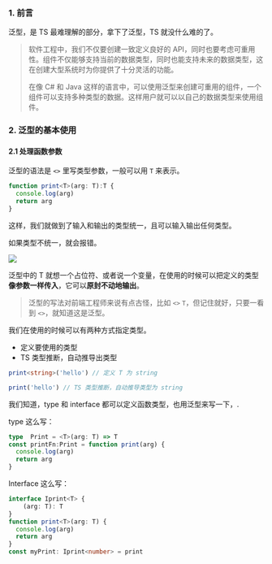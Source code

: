 ### 1. 前言

泛型，是 TS 最难理解的部分，拿下了泛型，TS 就没什么难的了。

> 软件工程中，我们不仅要创建一致定义良好的 API，同时也要考虑可重用性。组件不仅能够支持当前的数据类型，同时也能支持未来的数据类型，这在创建大型系统时为你提供了十分灵活的功能。
>
> 在像 C# 和 Java 这样的语言中，可以使用泛型来创建可重用的组件，一个组件可以支持多种类型的数据。这样用户就可以以自己的数据类型来使用组件。

### 2. 泛型的基本使用

#### 2.1 处理函数参数

泛型的语法是 `<>` 里写类型参数，一般可以用 `T` 来表示。

```typescript
function print<T>(arg: T):T {
  console.log(arg)
  return arg
}
```

这样，我们就做到了输入和输出的类型统一，且可以输入输出任何类型。

如果类型不统一，就会报错。

![](https://p1-juejin.byteimg.com/tos-cn-i-k3u1fbpfcp/c4411b32b4414c8585892199cd8cd9f8~tplv-k3u1fbpfcp-zoom-in-crop-mark:4536:0:0:0.awebp?)

泛型中的 T 就想一个占位符、或者说一个变量，在使用的时候可以把定义的类型**像参数一样传入**，它可以**原封不动地输出**。

> 泛型的写法对前端工程师来说有点古怪，比如 `<>` `T`，但记住就好，只要一看到 `<>`，就知道这是泛型。

我们在使用的时候可以有两种方式指定类型。

- 定义要使用的类型
- TS 类型推断，自动推导出类型

```typescript
print<string>('hello') // 定义 T 为 string

print('hello') // TS 类型推断，自动推导类型为 string
```

我们知道，type 和 interface 都可以定义函数类型，也用泛型来写一下，.

type 这么写：

```typescript
type  Print = <T>(arg: T) => T
const printFn:Print = function print(arg) {
  console.log(arg)
  return arg
}
```

Interface 这么写：

```typescript
interface Iprint<T> {
	(arg: T): T
}
function print<T>(arg: T) {
  console.log(arg)
  return arg
}
const myPrint: Iprint<number> = print
```

